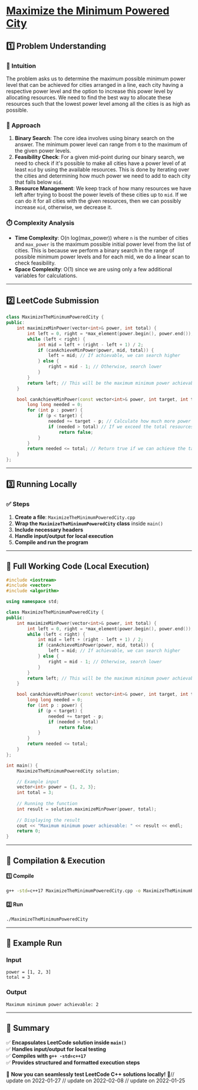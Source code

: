 # **[Maximize the Minimum Powered City](https://leetcode.com/problems/maximize-the-minimum-powered-city/description/)**  

## **1️⃣ Problem Understanding**  
### **📌 Intuition**  
The problem asks us to determine the maximum possible minimum power level that can be achieved for cities arranged in a line, each city having a respective power level and the option to increase this power level by allocating resources. We need to find the best way to allocate these resources such that the lowest power level among all the cities is as high as possible.

### **🚀 Approach**  
1. **Binary Search**: The core idea involves using binary search on the answer. The minimum power level can range from `0` to the maximum of the given power levels. 
2. **Feasibility Check**: For a given mid-point during our binary search, we need to check if it's possible to make all cities have a power level of at least `mid` by using the available resources. This is done by iterating over the cities and determining how much power we need to add to each city that falls below `mid`. 
3. **Resource Management**: We keep track of how many resources we have left after trying to boost the power levels of these cities up to `mid`. If we can do it for all cities with the given resources, then we can possibly increase `mid`, otherwise, we decrease it.

### **⏱️ Complexity Analysis**  
- **Time Complexity**: O(n log(max_power)) where `n` is the number of cities and `max_power` is the maximum possible initial power level from the list of cities. This is because we perform a binary search in the range of possible minimum power levels and for each mid, we do a linear scan to check feasibility.
- **Space Complexity**: O(1) since we are using only a few additional variables for calculations.

---  

## **2️⃣ LeetCode Submission**  
```cpp
class MaximizeTheMinimumPoweredCity {
public:
    int maximizeMinPower(vector<int>& power, int total) {
        int left = 0, right = *max_element(power.begin(), power.end());
        while (left < right) {
            int mid = left + (right - left + 1) / 2;
            if (canAchieveMinPower(power, mid, total)) {
                left = mid; // If achievable, we can search higher
            } else {
                right = mid - 1; // Otherwise, search lower
            }
        }
        return left; // This will be the maximum minimum power achievable
    }

    bool canAchieveMinPower(const vector<int>& power, int target, int total) {
        long long needed = 0;
        for (int p : power) {
            if (p < target) {
                needed += target - p; // Calculate how much more power is needed for each city
                if (needed > total) // If we exceed the total resources, return false
                    return false;
            }
        }
        return needed <= total; // Return true if we can achieve the target
    }
};  
```  

---  

## **3️⃣ Running Locally**  
### **✅ Steps**  
1. **Create a file**: `MaximizeTheMinimumPoweredCity.cpp`  
2. **Wrap the `MaximizeTheMinimumPoweredCity` class** inside `main()`  
3. **Include necessary headers**  
4. **Handle input/output for local execution**  
5. **Compile and run the program**  

---  

## **📝 Full Working Code (Local Execution)**  
```cpp
#include <iostream>
#include <vector>
#include <algorithm>

using namespace std;

class MaximizeTheMinimumPoweredCity {
public:
    int maximizeMinPower(vector<int>& power, int total) {
        int left = 0, right = *max_element(power.begin(), power.end());
        while (left < right) {
            int mid = left + (right - left + 1) / 2;
            if (canAchieveMinPower(power, mid, total)) {
                left = mid; // If achievable, we can search higher
            } else {
                right = mid - 1; // Otherwise, search lower
            }
        }
        return left; // This will be the maximum minimum power achievable
    }

    bool canAchieveMinPower(const vector<int>& power, int target, int total) {
        long long needed = 0;
        for (int p : power) {
            if (p < target) {
                needed += target - p; 
                if (needed > total) 
                    return false;
            }
        }
        return needed <= total; 
    }
};

int main() {
    MaximizeTheMinimumPoweredCity solution;

    // Example input
    vector<int> power = {1, 2, 3};
    int total = 3;
    
    // Running the function
    int result = solution.maximizeMinPower(power, total);
    
    // Displaying the result
    cout << "Maximum minimum power achievable: " << result << endl; 
    return 0;
}  
```  

---  

## **🔧 Compilation & Execution**  
#### **1️⃣ Compile**  
```bash
g++ -std=c++17 MaximizeTheMinimumPoweredCity.cpp -o MaximizeTheMinimumPoweredCity
```  

#### **2️⃣ Run**  
```bash
./MaximizeTheMinimumPoweredCity
```  

---  

## **🎯 Example Run**  
### **Input**  
```
power = [1, 2, 3]
total = 3
```  
### **Output**  
```
Maximum minimum power achievable: 2
```  

---  

## **📌 Summary**  
✅ **Encapsulates LeetCode solution inside `main()`**  
✅ **Handles input/output for local testing**  
✅ **Compiles with `g++ -std=c++17`**  
✅ **Provides structured and formatted execution steps**  

🚀 **Now you can seamlessly test LeetCode C++ solutions locally!** 🚀// update on 2022-01-27
// update on 2022-02-08
// update on 2022-01-25
